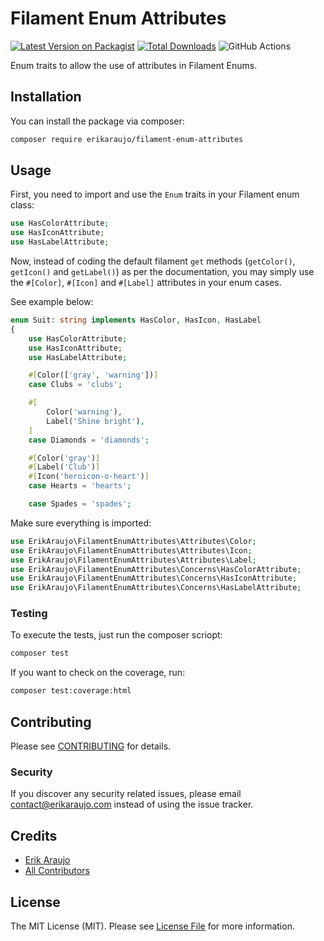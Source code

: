 # Filament Enum Attributes

[![Latest Version on Packagist](https://img.shields.io/packagist/v/erikaraujo/filament-enum-attributes.svg?style=flat-square)](https://packagist.org/packages/erikaraujo/filament-enum-attributes)
[![Total Downloads](https://img.shields.io/packagist/dt/erikaraujo/filament-enum-attributes.svg?style=flat-square)](https://packagist.org/packages/erikaraujo/filament-enum-attributes)
![GitHub Actions](https://github.com/erikaraujo/filament-enum-attributes/actions/workflows/main.yml/badge.svg)

Enum traits to allow the use of attributes in Filament Enums.

## Installation

You can install the package via composer:

```bash
composer require erikaraujo/filament-enum-attributes
```

## Usage

First, you need to import and use the `Enum` traits in your Filament enum class:

```php
use HasColorAttribute;
use HasIconAttribute;
use HasLabelAttribute;
```

Now, instead of coding the default filament `get` methods (`getColor()`, `getIcon()` and `getLabel()`) as per the documentation, you may simply use the `#[Color]`, `#[Icon]` and `#[Label]` attributes in your enum cases.

See example below:

```php
enum Suit: string implements HasColor, HasIcon, HasLabel
{
    use HasColorAttribute;
    use HasIconAttribute;
    use HasLabelAttribute;

    #[Color(['gray', 'warning'])]
    case Clubs = 'clubs';

    #[
        Color('warning'),
        Label('Shine bright'),
    ]
    case Diamonds = 'diamonds';

    #[Color('gray')]
    #[Label('Club')]
    #[Icon('heroicon-o-heart')]
    case Hearts = 'hearts';

    case Spades = 'spades';
```

Make sure everything is imported:
```php
use ErikAraujo\FilamentEnumAttributes\Attributes\Color;
use ErikAraujo\FilamentEnumAttributes\Attributes\Icon;
use ErikAraujo\FilamentEnumAttributes\Attributes\Label;
use ErikAraujo\FilamentEnumAttributes\Concerns\HasColorAttribute;
use ErikAraujo\FilamentEnumAttributes\Concerns\HasIconAttribute;
use ErikAraujo\FilamentEnumAttributes\Concerns\HasLabelAttribute;
```

### Testing

To execute the tests, just run the composer scriopt:

```bash
composer test
```

If you want to check on the coverage, run:

```bash
composer test:coverage:html
```

## Contributing

Please see [CONTRIBUTING](CONTRIBUTING.md) for details.

### Security

If you discover any security related issues, please email contact@erikaraujo.com instead of using the issue tracker.

## Credits

-   [Erik Araujo](https://github.com/erikaraujo)
-   [All Contributors](../../contributors)

## License

The MIT License (MIT). Please see [License File](LICENSE.md) for more information.
